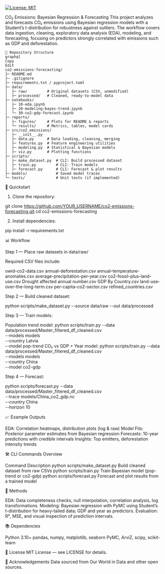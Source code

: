 [![License: MIT](https://img.shields.io/badge/License-MIT-yellow.svg)](LICENSE)

CO₂ Emissions: Bayesian Regression & Forecasting
This project analyzes and forecasts CO₂ emissions using Bayesian regression models with a Student’s t-distribution for robustness against outliers.
The workflow covers data ingestion, cleaning, exploratory data analysis (EDA), modeling, and forecasting, focusing on predictors strongly correlated with emissions such as GDP and deforestation.

```
📂 Repository Structure
graphql
Copy
Edit
co2-emissions-forecasting/
├─ README.md
├─ .gitignore
├─ requirements.txt / pyproject.toml
├─ data/
│  ├─ raw/         # Original datasets (CSV, unmodified)
│  ├─ processed/   # Cleaned, ready-to-model data
├─ notebooks/
│  ├─ 10-eda.ipynb
│  ├─ 20-modeling-bayes-trend.ipynb
│  └─ 30-co2-gdp-forecast.ipynb
├─ reports/
│  ├─ figures/     # Plots for README & reports
│  └─ results/     # Metrics, tables, model cards
├─ src/co2_emissions/
│  ├─ __init__.py
│  ├─ data.py      # Data loading, cleaning, merging
│  ├─ features.py  # Feature engineering utilities
│  ├─ modeling.py  # Statistical & Bayesian models
│  ├─ viz.py       # Plotting functions
├─ scripts/
│  ├─ make_dataset.py  # CLI: Build processed dataset
│  ├─ train.py         # CLI: Train models
│  ├─ forecast.py      # CLI: Forecast & plot results
├─ models/             # Saved model traces
└─ tests/              # Unit tests (if implemented)
```

🚀 Quickstart

1. Clone the repository:

git clone https://github.com/YOUR_USERNAME/co2-emissions-forecasting.git
cd co2-emissions-forecasting

2. Install dependencies:

pip install -r requirements.txt

📊 Workflow

Step 1 — Place raw datasets in data/raw/

Required CSV files include:

owid-co2-data.csv
annual-deforestation.csv
annual-temperature-anomalies.csv
average-precipitation-per-year.csv
co2-fossil-plus-land-use.csv
Drought affected annual number.csv
GDP By Country.csv
land-use-over-the-long-term.csv
per-capita-co2-sector.csv
refined_countries.csv

Step 2 — Build cleaned dataset:

python scripts/make_dataset.py --source data/raw --out data/processed

Step 3 — Train models:

Population trend model:
python scripts/train.py --data data/processed/Master_filtered_df_cleaned.csv \
                        --models models \
                        --country Latvia \
                        --model pop-trend
CO₂ vs GDP + Year model:
python scripts/train.py --data data/processed/Master_filtered_df_cleaned.csv \
                        --models models \
                        --country China \
                        --model co2-gdp

Step 4 — Forecast:

python scripts/forecast.py --data data/processed/Master_filtered_df_cleaned.csv \
                           --trace models/China_co2_gdp.nc \
                           --country China \
                           --horizon 10
                           
📈 Example Outputs

EDA: Correlation heatmaps, distribution plots (log & raw)
Model Fits: Posterior parameter estimates from Bayesian regression
Forecasts: 10-year predictions with credible intervals
Insights: Top emitters, deforestation intensity trends

🛠 CLI Commands Overview

Command								Description
python scripts/make_dataset.py	Build cleaned dataset from raw CSVs
python scripts/train.py	Train Bayesian model (pop-trend or co2-gdp)
python scripts/forecast.py	Forecast and plot results from a trained model

📜 Methods

EDA: Data completeness checks, null interpolation, correlation analysis, log transformations.
Modeling: Bayesian regression with PyMC using Student’s t-distribution for heavy-tailed data; GDP and year as predictors.
Evaluation: R², MSE, and visual inspection of prediction intervals.

📚 Dependencies

Python 3.10+
pandas, numpy, matplotlib, seaborn
PyMC, ArviZ, scipy, scikit-learn

📜 License
MIT License — see LICENSE for details.

🙌 Acknowledgements
Data sourced from Our World in Data and other open sources.